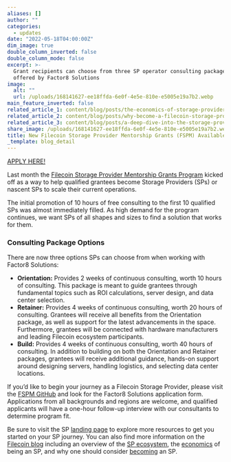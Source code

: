 ```yaml
---
aliases: []
author: ""
categories:
  - updates
date: "2022-05-18T04:00:00Z"
dim_image: true
double_column_inverted: false
double_column_mode: false
excerpt: >-
  Grant recipients can choose from three SP operator consulting packages,
  offered by Factor8 Solutions
image:
  alt: ""
  url: /uploads/168141627-ee18ffda-6e0f-4e5e-810e-e5005e19a7b2.webp
main_feature_inverted: false
related_article_1: content/blog/posts/the-economics-of-storage-providers.en.md
related_article_2: content/blog/posts/why-become-a-filecoin-storage-provider.en.md
related_article_3: content/blog/posts/a-deep-dive-into-the-storage-provider-ecosystem.en.md
share_image: /uploads/168141627-ee18ffda-6e0f-4e5e-810e-e5005e19a7b2.webp
title: New Filecoin Storage Provider Mentorship Grants (FSPM) Available
_template: blog_detail
---
```


[APPLY HERE!](https://factor8.typeform.com/fspm-sched?typeform-source=github.com)

Last month the [Filecoin Storage Provider Mentorship Grants Program](https://filecoin.io/blog/posts/announcing-filecoin-storage-provider-mentorship-grants-fspm/) kicked off as a way to help qualified grantees become Storage Providers (SPs) or nascent SPs to scale their current operations.

The initial promotion of 10 hours of free consulting to the first 10 qualified SPs was almost immediately filled. As high demand for the program continues, we want SPs of all shapes and sizes to find a solution that works for them.

### Consulting Package Options

There are now three options SPs can choose from when working with Factor8 Solutions:

- **Orientation:** Provides 2 weeks of continuous consulting, worth 10 hours of consulting. This package is meant to guide grantees through fundamental topics such as ROI calculations, server design, and data center selection.
- **Retainer:** Provides 4 weeks of continuous consulting, worth 20 hours of consulting. Grantees will receive all benefits from the Orientation package, as well as support for the latest advancements in the space. Furthermore, grantees will be connected with hardware manufacturers and leading Filecoin ecosystem participants.
- **Build:** Provides 4 weeks of continuous consulting, worth 40 hours of consulting. In addition to building on both the Orientation and Retainer packages, grantees will receive additional guidance, hands-on support around designing servers, handling logistics, and selecting data center locations.

If you’d like to begin your journey as a Filecoin Storage Provider, please visit the [FSPM GitHub](https://github.com/filecoin-project/sp-mentorship-grants/blob/main/README.md) and look for the Factor8 Solutions application form. Applications from all backgrounds and regions are welcome, and qualified applicants will have a one-hour follow-up interview with our consultants to determine program fit.

Be sure to visit the SP [landing page](https://sp.filecoin.io/) to explore more resources to get you started on your SP journey. You can also find more information on the [Filecoin blog](https://filecoin.io/blog/) including an overview of the [SP ecosystem](https://filecoin.io/blog/posts/a-deep-dive-into-the-storage-provider-ecosystem/), the [economics](https://filecoin.io/blog/posts/the-economics-of-storage-providers/) of being an SP, and why one should consider [becoming](https://filecoin.io/blog/posts/why-become-a-filecoin-storage-provider/) an SP.
